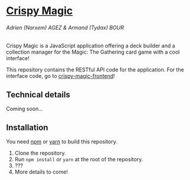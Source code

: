 # [Crispy Magic](http://crispymagic.wordpress.com)
###### Adrien (Narxem) AGEZ & Armand (Tydax) BOUR
Crispy Magic is a JavaScript application offering a deck builder and a
collection manager for the Magic: The Gathering card game with a cool interface!

This repository contains the RESTful API code for the application. For the
interface code, go to [crispy-magic-frontend](https://github.com/Narxem/crispy-magic-front)!

## Technical details
Coming soon…

## Installation
You need [npm](https://www.npmjs.com/) or [yarn](https://yarnpkg.com/) to build
this repository.

1. Clone the repository.
2. Run `npm install` or `yarn` at the root of the repository.
3. ???
4. More details to come!
